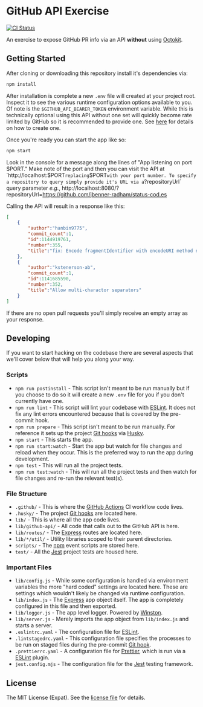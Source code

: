 GitHub API Exercise
===================
[![CI Status][CI BADGE]][CI PAGE]

An exercise to expose GitHub PR info via an API **without** using [Octokit](https://github.com/octokit).

Getting Started
---------------
After cloning or downloading this repository install it's dependencies via:

```sh
npm install
```

After installation is complete a new `.env` file will created at your project root.
Inspect it to see the various runtime configuration options available to you. Of note
is the `$GITHUB_API_BEARER_TOKEN` environment variable. While this is technically
optional using this API without one set will quickly become rate limited by GitHub so
it is recommended to provide one. See [here](https://docs.github.com/en/rest/guides/getting-started-with-the-rest-api?apiVersion=2022-11-28#authenticating) for details
on how to create one.

Once you're ready you can start the app like so:

```sh
npm start
```

Look in the console for a message along the lines of "App listening on port $PORT." Make note of the port and then you can visit the API at `http://localhost:$PORT` replacing `$PORT` with your port number. To specify a repository to query simply provide it's URL via a `?repositoryUrl` query parameter _e.g._, http://localhost:8080/?repositoryUrl=https://github.com/jbenner-radham/status-cod.es

Calling the API will result in a response like this:

```json
[
    {
        "author":"hanbin9775",
        "commit_count":1,
        "id":1144919761,
        "number":355,
        "title":"fix: Encode fragmentIdentifier with encodeURI method not encodeURIComponent at stringifyUrl"
    },
    {
        "author":"kstenerson-ab",
        "commit_count":1,
        "id":1141685590,
        "number":352,
        "title":"Allow multi-charactor separators"
    }
]
```

If there are no open pull requests you'll simply receive an empty array as your response.

Developing
----------
If you want to start hacking on the codebase there are several aspects that we'll cover below that will help you along your way.

### Scripts
* `npm run postinstall` - This script isn't meant to be run manually but if you choose to do so it will create a new `.env` file for you if you don't currently have one.
* `npm run lint` - This script will lint your codebase with [ESLint](https://eslint.org/). It does not fix any lint errors encountered because that is covered by the pre-commit hook.
* `npm run prepare` - This script isn't meant to be run manually. For reference it sets up the project [Git hooks](https://git-scm.com/docs/githooks) via [Husky](https://typicode.github.io/husky/).
* `npm start` - This starts the app.
* `npm run start:watch` - Start the app but watch for file changes and reload when they occur. This is the preferred way to run the app during development.
* `npm test` - This will run all the project tests.
* `npm run test:watch` - This will run all the project tests and then watch for file changes and re-run the relevant test(s).

### File Structure
* `.github/` - This is where the [GitHub Actions](https://docs.github.com/en/actions) CI workflow code lives.
* `.husky/` - The project [Git hooks](https://git-scm.com/docs/githooks) are located here.
* `lib/` - This is where all the app code lives.
* `lib/github-api/` - All code that calls out to the GitHub API is here.
* `lib/routes/` - The [Express](https://expressjs.com/) routes are located here.
* `lib/*/util/` - Utility libraries scoped to their parent directories.
* `scripts/` - The [npm](https://www.npmjs.com/) event scripts are stored here.
* `test/` - All the [Jest](https://jestjs.io/) project tests are housed here.

### Important Files
* `lib/config.js` - While some configuration is handled via environment variables the more "hard coded" settings are located here. These are settings which wouldn't likely be changed via runtime configuration.
* `lib/index.js` - The [Express](https://expressjs.com/) app object itself. The app is completely configured in this file and then exported.
* `lib/logger.js` - The app level logger. Powered by [Winston](https://www.npmjs.com/package/winston).
* `lib/server.js` - Merely imports the app object from `lib/index.js` and starts a server.
* `.eslintrc.yaml` - The configuration file for [ESLint](https://eslint.org/).
* `.lintstagedrc.yaml` - This configuration file specifies the processes to be run on staged files during the pre-commit [Git hook](https://git-scm.com/docs/githooks).
* `.prettierrc.yaml` - A configuration file for [Prettier](https://prettier.io/), which is run via a [ESLint](https://eslint.org/) plugin.
* `jest.config.mjs` - The configuration file for the [Jest](https://jestjs.io/) testing framework.

License
-------
The MIT License (Expat). See the [license file](LICENSE) for details.

[CI BADGE]: https://github.com/jbenner-radham/github-api-exercise/actions/workflows/ci.yaml/badge.svg
[CI PAGE]: https://github.com/jbenner-radham/github-api-exercise/actions/workflows/ci.yaml
